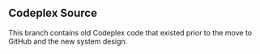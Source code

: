 Codeplex Source
-------------------
This branch contains old Codeplex code that existed prior to the move to GitHub and the new system design.